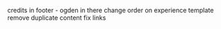 credits in footer - ogden in there 
change order on experience template 
remove duplicate content 
fix links 